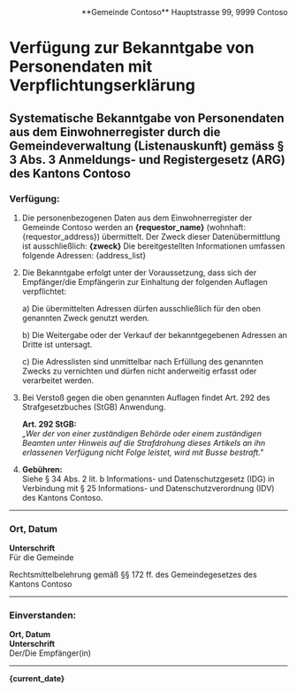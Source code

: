 <div style="text-align: right;">
**Gemeinde Contoso**  
Hauptstrasse 99, 9999 Contoso  
</div>

# Verfügung zur Bekanntgabe von Personendaten mit Verpflichtungserklärung

## Systematische Bekanntgabe von Personendaten aus dem Einwohnerregister durch die Gemeindeverwaltung (Listenauskunft) gemäss § 3 Abs. 3 Anmeldungs- und Registergesetz (ARG) des Kantons Contoso

### Verfügung:

1. Die personenbezogenen Daten aus dem Einwohnerregister der Gemeinde Contoso werden an **{requestor_name}** (wohnhaft: {requestor_address}) übermittelt.
   Der Zweck dieser Datenübermittlung ist ausschließlich: **{zweck}**
   Die bereitgestellten Informationen umfassen folgende Adressen: {address_list}

2. Die Bekanntgabe erfolgt unter der Voraussetzung, dass sich der Empfänger/die Empfängerin zur Einhaltung der folgenden Auflagen verpflichtet:

   a) Die übermittelten Adressen dürfen ausschließlich für den oben genannten Zweck genutzt werden.

   b) Die Weitergabe oder der Verkauf der bekanntgegebenen Adressen an Dritte ist untersagt.

   c) Die Adresslisten sind unmittelbar nach Erfüllung des genannten Zwecks zu vernichten und dürfen nicht anderweitig erfasst oder verarbeitet werden.

3. Bei Verstoß gegen die oben genannten Auflagen findet Art. 292 des Strafgesetzbuches (StGB) Anwendung.

   **Art. 292 StGB:**  
   *„Wer der von einer zuständigen Behörde oder einem zuständigen Beamten unter Hinweis auf die Strafdrohung dieses Artikels an ihn erlassenen Verfügung nicht Folge leistet, wird mit Busse bestraft."*

4. **Gebühren:**  
   Siehe § 34 Abs. 2 lit. b Informations- und Datenschutzgesetz (IDG) in Verbindung mit § 25 Informations- und Datenschutzverordnung (IDV) des Kantons Contoso.

---

### Ort, Datum  
**Unterschrift**  
Für die Gemeinde  

Rechtsmittelbelehrung gemäß §§ 172 ff. des Gemeindegesetzes des Kantons Contoso  

---

### Einverstanden:

**Ort, Datum**  
**Unterschrift**  
Der/Die Empfänger(in)  

---

**{current_date}**
